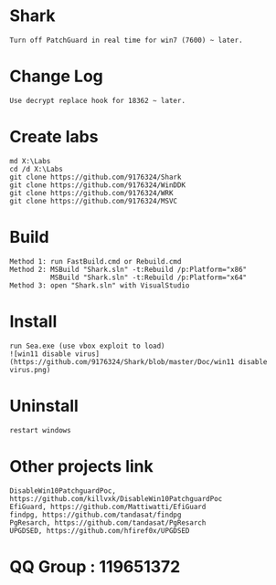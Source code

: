 # Shark
    Turn off PatchGuard in real time for win7 (7600) ~ later.

# Change Log
    Use decrypt replace hook for 18362 ~ later.

# Create labs
    md X:\Labs
    cd /d X:\Labs
    git clone https://github.com/9176324/Shark
    git clone https://github.com/9176324/WinDDK
    git clone https://github.com/9176324/WRK
    git clone https://github.com/9176324/MSVC

# Build
    Method 1: run FastBuild.cmd or Rebuild.cmd
    Method 2: MSBuild "Shark.sln" -t:Rebuild /p:Platform="x86"
              MSBuild "Shark.sln" -t:Rebuild /p:Platform="x64"
    Method 3: open "Shark.sln" with VisualStudio

# Install
    run Sea.exe (use vbox exploit to load)
    ![win11 disable virus](https://github.com/9176324/Shark/blob/master/Doc/win11 disable virus.png)
    
# Uninstall
    restart windows

# Other projects link
    DisableWin10PatchguardPoc, https://github.com/killvxk/DisableWin10PatchguardPoc
    EfiGuard, https://github.com/Mattiwatti/EfiGuard
    findpg, https://github.com/tandasat/findpg
    PgResarch, https://github.com/tandasat/PgResarch
    UPGDSED, https://github.com/hfiref0x/UPGDSED

# QQ Group : 119651372